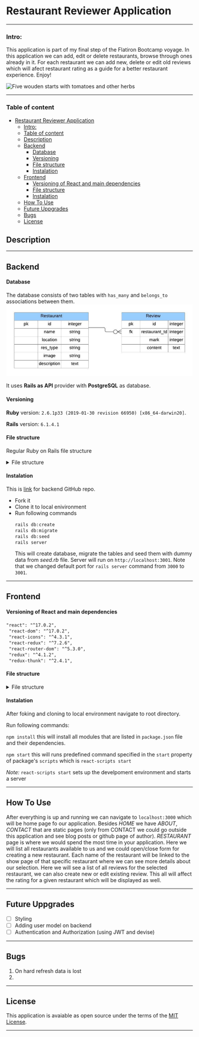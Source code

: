 # Restaurant Reviewer Application

---

### Intro:

This application is part of my final step of the Flatiron Bootcamp voyage. In this application we can add, edit or delete restaurants, browse through ones already in it. For each restaurant we can add new, delete or edit old reviews which will afect restaurant rating as a guide for a better restaurant experience. Enjoy!


![Five wouden starts with tomatoes and other herbs]("public/Restaurant-reviewer.jpg")

---

### Table of content

- [Restaurant Reviewer Application](#restaurant-reviewer-application)
    - [Intro:](#intro)
    - [Table of content](#table-of-content)
  - [Description](#description)
  - [Backend](#backend)
      - [Database](#database)
      - [Versioning](#versioning)
      - [File structure](#file-structure)
      - [Instalation](#instalation)
  - [Frontend](#frontend)
      - [Versioning of React and main dependencies](#versioning-of-react-and-main-dependencies)
      - [File structure](#file-structure-1)
      - [Instalation](#instalation-1)
  - [How To Use](#how-to-use)
  - [Future Uppgrades](#future-uppgrades)
  - [Bugs](#bugs)
  - [License](#license)

## Description

---

## Backend

#### Database

The database consists of two tables with `has_many` and `belongs_to` associations between them.
![Database](public/Res-rec-app-database.jpeg)

It uses **Rails as API** provider with **PostgreSQL** as database.

#### Versioning

**Ruby** version: `2.6.1p33 (2019-01-30 revision 66950) [x86_64-darwin20]`.

**Rails** version: `6.1.4.1 `

#### File structure

Regular Ruby on Rails file structure
<details>
<summary>
File structure
</summary>

![Rails-file-structure](public/Rails-app-file-structure.png)
</details>

#### Instalation

This is [link](https://github.com/zicna/res-rev-backend) for backend GitHub repo.

- Fork it
- Clone it to local enivironment
- Run following commands
  ```
  rails db:create
  rails db:migrate
  rails db:seed
  rails server
  ```
  This will create database, migrate the tables and seed them with dummy data from _seed.rb_ file. Server will run on `http://localhost:3001`. Note that we changed default port for `rails server` command from `3000` to `3001`.

---

## Frontend

#### Versioning of React and main dependencies

```
"react": "^17.0.2",
 "react-dom": "^17.0.2",
 "react-icons": "^4.3.1",
 "react-redux": "^7.2.6",
 "react-router-dom": "^5.3.0",
 "redux": "^4.1.2",
 "redux-thunk": "^2.4.1",
```

#### File structure
<details>
<summary>
File structure
</summary>

![React file structure](public/react-file-structure.png)
</details>

#### Instalation

After foking and cloning to local environment navigate to root directory.

Run following commands:

`npm install` this will install all modules that are listed in `package.json` file and their dependencies.

`npm start` this will runs predefined command specified in the `start` property of package's `scripts` which is `react-scripts start`

_Note:_
`react-scripts start` sets up the develpoment environment and starts a server

---

## How To Use

After everything is up and running we can navigate to `localhost:3000` which will be home page fo our application. Besides _HOME_ we have _ABOUT_, _CONTACT_ that are static pages (only from CONTACT we could go outside this application and see blog posts or github page of author).
_RESTAURANT_ page is where we would spend the most time in your application. Here we will list all restaurants available to us and we could open/close form for creating a new restaurant. Each name of the restaurant will be linked to the show page of that specific restaurant where we can see more details about our selection.
Here we will see a list of all reviews for the selected restaurant, we can also create new or edit existing review. This all will affect the rating for a given restaurant which will be displayed as well.

---

## Future Uppgrades

- [ ] Styling
- [ ] Adding user model on backend
- [ ] Authentication and Authorization (using JWT and devise)

---

## Bugs

1. On hard refresh data is lost
2.

---

## License

This application is avaiable as open source under the terms of the [MIT License](LICENSE).

---
